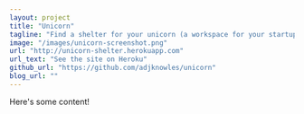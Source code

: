 ```yaml
---
layout: project
title: "Unicorn"
tagline: "Find a shelter for your unicorn (a workspace for your startup)"
image: "/images/unicorn-screenshot.png"
url: "http://unicorn-shelter.herokuapp.com"
url_text: "See the site on Heroku"
github_url: "https://github.com/adjknowles/unicorn"
blog_url: ""
---
```

Here's some content!